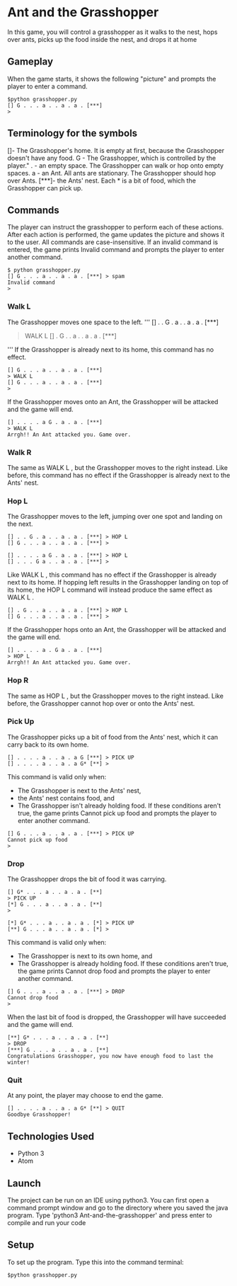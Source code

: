 # Ant and the Grasshopper
In this game, you will control a grasshopper as it walks to the nest, hops over ants, picks up the food inside the nest, and drops it at home
## Gameplay
When the game starts, it shows the following "picture" and prompts the player to enter a command.
```
$python grasshopper.py
[] G . . . a . . a . a . [***]
>
```
## Terminology for the symbols
[]- The Grasshopper's home. It is empty at first, because the Grasshopper doesn't have any food.
G - The Grasshopper, which is controlled by the player."
. - an empty space. The Grasshopper can walk or hop onto empty spaces.
a - an Ant. All ants are stationary. The Grasshopper should hop over Ants.
[***]- the Ants' nest. Each * is a bit of food, which the Grasshopper can pick up.

## Commands
The player can instruct the grasshopper to perform each of these actions. After each action is performed, the game updates the picture and shows it to the user.
All commands are case-insensitive. If an invalid command is entered, the game prints Invalid command and prompts the player to enter another command.
```
$ python grasshopper.py
[] G . . . a . . a . a . [***] > spam
Invalid command
>
```
### Walk L
The Grasshopper moves one space to the left.
'''
[] . . G . a . . a . a . [***] 
> WALK L
[] . G . . a . . a . a . [***] 
>
'''
If the Grasshopper is already next to its home, this command has no effect.
```
[] G . . . a . . a . a . [***] 
> WALK L
[] G . . . a . . a . a . [***] 
>
```
If the Grasshopper moves onto an Ant, the Grasshopper will be attacked and the game will end.
```
[] . . . . a G . a . a . [***]
> WALK L
Arrgh!! An Ant attacked you. Game over.
```
### Walk R
The same as WALK L , but the Grasshopper moves to the right instead. Like before, this command has no
effect if the Grasshopper is already next to the Ants' nest.
### Hop L
The Grasshopper moves to the left, jumping over one spot and landing on the next.
```
[] . . G . a . . a . a . [***] > HOP L
[] G . . . a . . a . a . [***] >
```
```
[] . . . . a G . a . a . [***] > HOP L
[] . . . G a . . a . a . [***] >
```
Like WALK L , this command has no effect if the Grasshopper is already next to its home.
If hopping left results in the Grasshopper landing on top of its home, the HOP L command will instead produce the same effect as WALK L .
```
[] . G . . a . . a . a . [***] > HOP L
[] G . . . a . . a . a . [***] >
```
If the Grasshopper hops onto an Ant, the Grasshopper will be attacked and the game will end.
```
[] . . . . a . G a . a . [***]
> HOP L
Arrgh!! An Ant attacked you. Game over.
```
### Hop R
The same as HOP L , but the Grasshopper moves to the right instead. Like before, the Grasshopper cannot
hop over or onto the Ants' nest.

### Pick Up
The Grasshopper picks up a bit of food from the Ants' nest, which it can carry back to its own home.

```
[] . . . . a . . a . a G [***] > PICK UP
[] . . . . a . . a . a G* [**] >
```
This command is valid only when:
- The Grasshopper is next to the Ants' nest, 
- the Ants' nest contains food, and
- The Grasshopper isn't already holding food.
If these conditions aren't true, the game prints Cannot pick up food and prompts the player to enter another command.
```
[] G . . . a . . a . a . [***] > PICK UP
Cannot pick up food
>
```
### Drop
The Grasshopper drops the bit of food it was carrying.
```
[] G* . . . a . . a . a . [**] 
> PICK UP
[*] G . . . a . . a . a . [**] 
>
```

```
[*] G* . . . a . . a . a . [*] > PICK UP
[**] G . . . a . . a . a . [*] >
```
This command is valid only when:
- The Grasshopper is next to its own home, and
- The Grasshopper is already holding food.
If these conditions aren't true, the game prints Cannot drop food and prompts the player to enter another command.
```
[] G . . . a . . a . a . [***] > DROP
Cannot drop food
>
```

When the last bit of food is dropped, the Grasshopper will have succeeded and the game will end.
```
[**] G* . . . a . . a . a . [**]
> DROP
[***] G . . . a . . a . a . [**]
Congratulations Grasshopper, you now have enough food to last the winter!
```
### Quit
At any point, the player may choose to end the game.
```
[] . . . . a . . a . a G* [**] > QUIT
Goodbye Grasshopper!
```
## Technologies Used
- Python 3
- Atom

## Launch
The project can be run on an IDE using python3. You can first open a command prompt window and go to the directory where you saved the java program. Type 'python3 Ant-and-the-grasshopper' and press enter to compile and run your code
## Setup
To set up the program. Type this into the command terminal:

```
$python grasshopper.py
```

